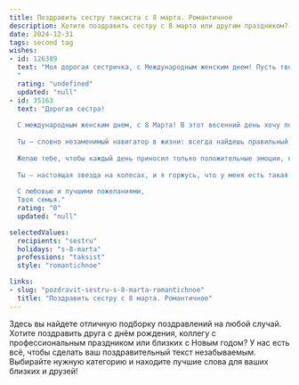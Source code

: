 ```yaml
---
title: Поздравить сестру таксиста с 8 марта. Романтичное
description: Хотите поздравить сестру с 8 марта или другим праздником? Наш ИИ создаст незабываемое поздравление, а вы обязательно выделитесь среди других.  
date: 2024-12-31
tags: second tag
wishes:
- id: 126389
  text: "Моя дорогая сестричка, с Международным женским днем! Пусть твой путь, подобно ночной дороге, освещен звездами любви и радости, а каждый километр, пройденный за рулем, наполняет тебя ощущением свободы и независимости.  Желаю тебе, чтобы все твои поездки были приятными, пассажиры — обходительными, а сердце — всегда полным тепла и нежности.  Будь счастлива, моя любимая, и пусть этот день станет началом прекрасной весны в твоей жизни!
  "
  rating: "undefined"
  updated: "null"
- id: 35163
  text: "Дорогая сестра!
  
  С международным женским днем, с 8 Марта! В этот весенний день хочу поблагодарить тебя за ту заботу и тепло, которые ты приносишь в наш мир.
  
  Ты — словно незаменимый навигатор в жизни: всегда найдешь правильный путь, даже если дорога не очевидна. Пусть каждый твой маршрут будет наполнен радостью и счастьем, а каждый клиент — понимающим и добрым.
  
  Желаю тебе, чтобы каждый день приносил только положительные эмоции, как в любимой песне. Пусть любовь и вдохновение всегда сопровождают тебя на твоем пути, а сердце будет заполнено счастьем.
  
  Ты — настоящая звезда на колесах, и я горжусь, что у меня есть такая замечательная сестра!
  
  С любовью и лучшими пожеланиями,
  Твоя семья."
  rating: "0"
  updated: "null"

selectedValues:
  recipients: "sestru"
  holidays: "s-8-marta"
  professions: "taksist"
  style: "romantichnoe"

links:
- slug: "pozdravit-sestru-s-8-marta-romantichnoe"
  title: "Поздравить сестру с 8 марта. Романтичное"
---
```


Здесь вы найдете отличную подборку поздравлений на любой случай. 
Хотите поздравить друга с днём рождения, коллегу с профессиональным праздником или близких с Новым годом? У нас есть всё, чтобы сделать ваш поздравительный текст незабываемым. Выбирайте нужную категорию и находите лучшие слова для ваших близких и друзей!
